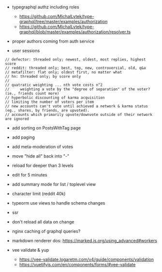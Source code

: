 - typegraphql authz including roles
  - https://github.com/MichalLytek/type-graphql/tree/master/examples/authorization
  - https://github.com/MichalLytek/type-graphql/blob/master/examples/authorization/resolver.ts

- proper authors coming from auth service
- user sessions

```
// defector: threaded only; newest, oldest, most replies, highest score
// reddit: threaded only; best, top, new, controversial, old, q&a
// metafilter: flat only; oldest first, no matter what
// hn: threaded only; by score only
//
// quatratic weighting ... nth vote costs n^2
//     weighting a vote by the "degree of separation" of the voter? (ie., friends count more)
// hyperbolic discounting of karma acquisition
// limiting the number of voters per item
// new accounts can't vote until achieved a network & karma status (eg., shares, by friends, are upvoted).
// accounts which primarily upvote/downvote outside of their network are ignored
```

- add sorting on PostsWithTag page

- add paging
- add meta-moderation of votes
- move "hide all" back into "-"
- reload for deeper than 3 levels
- edit for 5 minutes

- add summary mode for list / toplevel view

- character limit (reddit 40k)
- typeorm use views to handle schema changes
- ssr
- don't reload all data on change
- nginx caching of graphql queries?
- markdown renderer dos: https://marked.js.org/using_advanced#workers
- vee validate & yup
  - https://vee-validate.logaretm.com/v4/guide/components/validation
  - https://vuetifyjs.com/en/components/forms/#vee-validate
